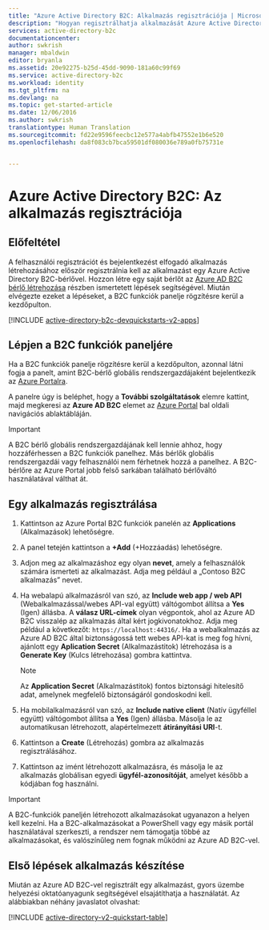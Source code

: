 ```yaml
---
title: "Azure Active Directory B2C: Alkalmazás regisztrációja | Microsoft Docs"
description: "Hogyan regisztrálhatja alkalmazását Azure Active Directory B2C-vel?"
services: active-directory-b2c
documentationcenter: 
author: swkrish
manager: mbaldwin
editor: bryanla
ms.assetid: 20e92275-b25d-45dd-9090-181a60c99f69
ms.service: active-directory-b2c
ms.workload: identity
ms.tgt_pltfrm: na
ms.devlang: na
ms.topic: get-started-article
ms.date: 12/06/2016
ms.author: swkrish
translationtype: Human Translation
ms.sourcegitcommit: fd22e9596feecbc12e577a4abfb47552e1b6e520
ms.openlocfilehash: da8f083cb7bca59501df080036e789a0fb75731e


---
```

# <a name="azure-active-directory-b2c-register-your-application"></a>Azure Active Directory B2C: Az alkalmazás regisztrációja
## <a name="prerequisite"></a>Előfeltétel
A felhasználói regisztrációt és bejelentkezést elfogadó alkalmazás létrehozásához először regisztrálnia kell az alkalmazást egy Azure Active Directory B2C-bérlővel. Hozzon létre egy saját bérlőt az [Azure AD B2C bérlő létrehozása](active-directory-b2c-get-started.md) részben ismertetett lépések segítségével. Miután elvégezte ezeket a lépéseket, a B2C funkciók panelje rögzítésre kerül a kezdőpulton.

[!INCLUDE [active-directory-b2c-devquickstarts-v2-apps](../../includes/active-directory-b2c-devquickstarts-v2-apps.md)]

## <a name="navigate-to-the-b2c-features-blade"></a>Lépjen a B2C funkciók paneljére
Ha a B2C funkciók panelje rögzítésre kerül a kezdőpulton, azonnal látni fogja a panelt, amint B2C-bérlő globális rendszergazdájaként bejelentkezik az [Azure Portalra](https://portal.azure.com/).

A panelre úgy is beléphet, hogy a **További szolgáltatások** elemre kattint, majd megkeresi az **Azure AD B2C** elemet az [Azure Portal](https://portal.azure.com/) bal oldali navigációs ablaktábláján.

> [!IMPORTANT]
> A B2C bérlő globális rendszergazdájának kell lennie ahhoz, hogy hozzáférhessen a B2C funkciók panelhez. Más bérlők globális rendszergazdái vagy felhasználói nem férhetnek hozzá a panelhez.  A B2C-bérlőre az Azure Portal jobb felső sarkában található bérlőváltó használatával válthat át.
> 
> 

## <a name="register-an-application"></a>Egy alkalmazás regisztrálása
1. Kattintson az Azure Portal B2C funkciók panelén az **Applications** (Alkalmazások) lehetőségre.
2. A panel tetején kattintson a **+Add** (+Hozzáadás) lehetőségre.
3. Adjon meg az alkalmazáshoz egy olyan **nevet**, amely a felhasználók számára ismerteti az alkalmazást. Adja meg például a „Contoso B2C alkalmazás” nevet.
4. Ha webalapú alkalmazásról van szó, az **Include web app / web API** (Webalkalmazással/webes API-val együtt) váltógombot állítsa a **Yes** (Igen) állásba. A **válasz URL-címek** olyan végpontok, ahol az Azure AD B2C visszalép az alkalmazás által kért jogkivonatokhoz. Adja meg például a következőt: `https://localhost:44316/`. Ha a webalkalmazás az Azure AD B2C által biztonságossá tett webes API-kat is meg fog hívni, ajánlott egy **Aplication Secret** (Alkalmazástitok) létrehozása is a **Generate Key** (Kulcs létrehozása) gombra kattintva.
   
   > [!NOTE]
   > Az **Application Secret** (Alkalmazástitok) fontos biztonsági hitelesítő adat, amelynek megfelelő biztonságáról gondoskodni kell.
   > 
   > 
5. Ha mobilalkalmazásról van szó, az **Include native client** (Natív ügyféllel együtt) váltógombot állítsa a **Yes** (Igen) állásba. Másolja le az automatikusan létrehozott, alapértelmezett **átirányítási URI**-t.
6. Kattintson a **Create** (Létrehozás) gombra az alkalmazás regisztrálásához.
7. Kattintson az imént létrehozott alkalmazásra, és másolja le az alkalmazás globálisan egyedi **ügyfél-azonosítóját**, amelyet később a kódjában fog használni.

> [!IMPORTANT]
> A B2C-funkciók paneljén létrehozott alkalmazásokat ugyanazon a helyen kell kezelni. Ha a B2C-alkalmazásokat a PowerShell vagy egy másik portál használatával szerkeszti, a rendszer nem támogatja többé az alkalmazásokat, és valószínűleg nem fognak működni az Azure AD B2C-vel.
> 
> 

## <a name="build-a-quick-start-application"></a>Első lépések alkalmazás készítése
Miután az Azure AD B2C-vel regisztrált egy alkalmazást, gyors üzembe helyezési oktatóanyagunk segítségével elsajátíthatja a használatát. Az alábbiakban néhány javaslatot olvashat:

[!INCLUDE [active-directory-v2-quickstart-table](../../includes/active-directory-b2c-quickstart-table.md)]




<!--HONumber=Feb17_HO1-->



